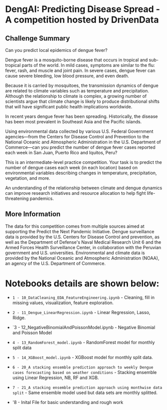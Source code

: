 # DengAI: Predicting Disease Spread - A competition hosted by DrivenData

## Challenge Summary
Can you predict local epidemics of dengue fever?

Dengue fever is a mosquito-borne disease that occurs in tropical and sub-tropical parts of the world. In mild cases, symptoms are similar to the flu: fever, rash, and muscle and joint pain. In severe cases, dengue fever can cause severe bleeding, low blood pressure, and even death.

Because it is carried by mosquitoes, the transmission dynamics of dengue are related to climate variables such as temperature and precipitation. Although the relationship to climate is complex, a growing number of scientists argue that climate change is likely to produce distributional shifts that will have significant public health implications worldwide.

In recent years dengue fever has been spreading. Historically, the disease has been most prevalent in Southeast Asia and the Pacific islands. 

Using environmental data collected by various U.S. Federal Government agencies—from the Centers for Disease Control and Prevention to the National Oceanic and Atmospheric Administration in the U.S. Department of Commerce—can you predict the number of dengue fever cases reported each week in San Juan, Puerto Rico and Iquitos, Peru?

This is an intermediate-level practice competition. Your task is to predict the number of dengue cases each week (in each location) based on environmental variables describing changes in temperature, precipitation, vegetation, and more.

An understanding of the relationship between climate and dengue dynamics can improve research initiatives and resource allocation to help fight life-threatening pandemics.

## More Information
The data for this competition comes from multiple sources aimed at supporting the Predict the Next Pandemic Initiative. Dengue surveillance data is provided by the U.S. Centers for Disease Control and prevention, as well as the Department of Defense's Naval Medical Research Unit 6 and the Armed Forces Health Surveillance Center, in collaboration with the Peruvian government and U.S. universities. Environmental and climate data is provided by the National Oceanic and Atmospheric Administration (NOAA), an agency of the U.S. Department of Commerce.

# Notebooks details are shown below:

* `1 - 10_DataCleaning_EDA_FeatureEngineering.ipynb` - Cleaning, fill in missing values, visualization, feature exploration.

* `2 - 11_Dengue_LinearRegression.ipynb` - Linear Regression, Lasso, Ridge.

* `3 - 12_NegativeBinomialAndPoissonModel.ipynb - Negative Binomial and Poisson Model

* `4 - 13_RandomForest_model.ipynb` - RandomForest model for monthly split data

* `5 - 14_XGBoost_model.ipynb` - XGBoost model for monthly split data.

* `6 - 20_A stacking ensemble prediction approach to weekly Dengue cases forecasting based on weather conditions` - Stacking ensemble using Linear Regression, NB, RF and XGB.
* `7 - 21_A stacking ensemble prediction approach using monthwise data split` - Same ensemble model used but data sets are monthly splitted.
* '8 - Inital File for basic understanding and rough work

  

